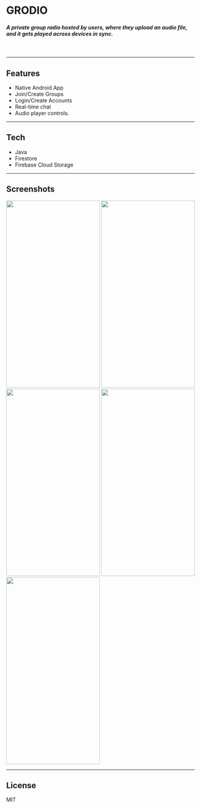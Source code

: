 # **GRODIO**

##### *A private group radio hosted by users, where they upload an audio file, and it gets played across devices in sync.*
&nbsp;

----

## Features

* Native Android App
* Join/Create Groups
* Login/Create Accounts
* Real-time chat
* Audio player controls.

----
## Tech

* Java
* Firestore
* Firebase Cloud Storage

----

## Screenshots


<img src="https://user-images.githubusercontent.com/22425597/223355251-9b7af28c-14f2-4b0e-9a58-37e5b5620904.PNG" width="250" height="500">
<img src="https://user-images.githubusercontent.com/22425597/223355241-f338c7fe-f1d8-41d3-bc06-8fa638cedc8e.PNG" width="250" height="500">
<img src="https://user-images.githubusercontent.com/22425597/223355242-e6f37a9c-dbe8-4b7f-a53a-2806c73358c3.PNG" width="250" height="500">
<img src="https://user-images.githubusercontent.com/22425597/223355244-da72d2ea-0b5c-4c69-92b2-1bc7e313d43b.PNG" width="250" height="500">
<img src="https://user-images.githubusercontent.com/22425597/223355248-368e6bd5-93a1-4526-872d-89d997713b45.PNG" width="250" height="500">

----

## License

MIT
